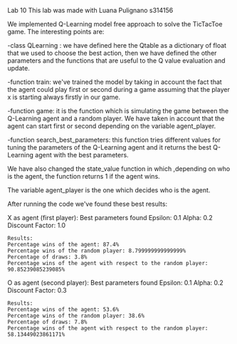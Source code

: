 Lab 10 
This lab was made with Luana Pulignano s314156

We implemented Q-Learning model free approach to solve the TicTacToe game. The interesting points are:

-class QLearning : we have defined here the Qtable as a dictionary of float that we used to choose the best action, then we have defined the other parameters and the functions that are useful to the Q value evaluation and update.

-function train: we've trained the model by taking in account the fact that the agent could play first or second during a game assuming that the player x is starting always firstly in our game.

-function game: it is the function which is simulating the game between the Q-Learning agent and a random player. We have taken in account that the agent can start first or second depending on the variable agent_player.

-function search_best_parameters: this function tries different values for tuning the parameters of the Q-Learning agent and it returns the best Q-Learning agent with the best parameters.

We have also changed the state_value function in which ,depending on who is the agent, the function returns 1 if the agent wins. 

The variable agent_player is the one which decides who is the agent.

After running the code we've found these best results:

X as agent (first player):
    Best parameters found
    Epsilon: 0.1
    Alpha: 0.2
    Discount Factor: 1.0

    Results:
    Percentage wins of the agent: 87.4%
    Percentage wins of the random player: 8.799999999999999%
    Percentage of draws: 3.8%
    Percentage wins of the agent with respect to the random player: 90.85239085239085%

O as agent (second player):
    Best parameters found
    Epsilon: 0.1
    Alpha: 0.2
    Discount Factor: 0.3

    Results:
    Percentage wins of the agent: 53.6%
    Percentage wins of the random player: 38.6%
    Percentage of draws: 7.8%
    Percentage wins of the agent with respect to the random player: 58.13449023861171% 